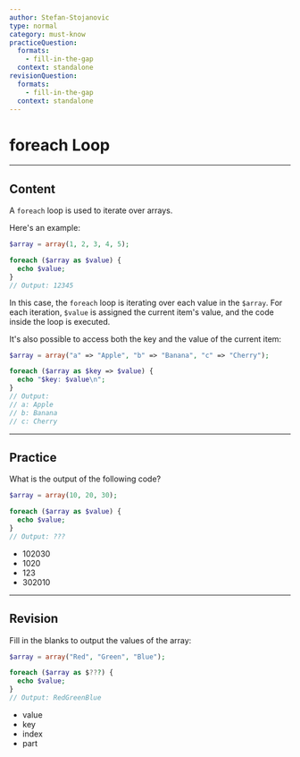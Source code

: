 ```yaml
---
author: Stefan-Stojanovic
type: normal
category: must-know
practiceQuestion:
  formats:
    - fill-in-the-gap
  context: standalone
revisionQuestion:
  formats:
    - fill-in-the-gap
  context: standalone
---
```


# foreach Loop

---

## Content

A `foreach` loop is used to iterate over arrays.

Here's an example:
```php
$array = array(1, 2, 3, 4, 5);

foreach ($array as $value) {
  echo $value;
}
// Output: 12345
```

In this case, the `foreach` loop is iterating over each value in the `$array`. For each iteration, `$value` is assigned the current item's value, and the code inside the loop is executed.

It's also possible to access both the key and the value of the current item:
```php
$array = array("a" => "Apple", "b" => "Banana", "c" => "Cherry");

foreach ($array as $key => $value) {
  echo "$key: $value\n";
}
// Output: 
// a: Apple
// b: Banana
// c: Cherry
```

---

## Practice

What is the output of the following code?

```php
$array = array(10, 20, 30);

foreach ($array as $value) {
  echo $value;
}
// Output: ???
```

- 102030
- 1020
- 123
- 302010

---
## Revision

Fill in the blanks to output the values of the array:
```php
$array = array("Red", "Green", "Blue");

foreach ($array as $???) {
  echo $value;
}
// Output: RedGreenBlue
```

- value
- key
- index
- part